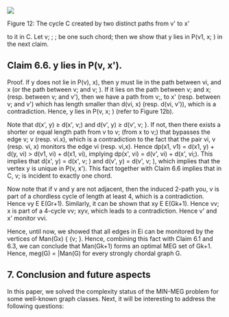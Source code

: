 ![](_page_0_Figure_0.jpeg)

Figure 12: The cycle C created by two distinct paths from v' to x'

to it in C. Let v; ; ; be one such chord; then we show that y lies in P(v1, x; ) in the next claim.

## Claim 6.6. y lies in P(v, x').

Proof. If y does not lie in P(v), x), then y must lie in the path between vi, and x (or the path between v; and v; ). If it lies on the path between v; and x; (resp. between v; and v'), then we have a path from v;, to x' (resp. between v; and v') which has length smaller than d(vi, x) (resp. d(vi, v')), which is a contradiction. Hence, y lies in P(v, x; ) (refer to Figure 12b).

Note that d(x', y) ≥ d(x', v;) and d(v', y) ≥ d(v', v; }. If not, then there exists a shorter or equal length path from v to v; (from x to v;) that bypasses the edge v; v (resp. vi.x), which is a contradiction to the fact that the pair vi, v (resp. vi, x) monitors the edge vi (resp. vi,x). Hence dp(x1, v1) = d(x1, y) + d(y, vi) > d(v1, vi) + d(x1, vi), implying dp(x', vi) = d(v', vi) + d(x', vi;). This implies that d(x', y) = d(x', v; ) and d(v', y) = d(v', v; ), which implies that the vertex y is unique in P(v, x'). This fact together with Claim 6.6 implies that in C, v; is incident to exactly one chord.

Now note that if v and y are not adjacent, then the induced 2-path you, v is part of a chordless cycle of length at least 4, which is a contradiction. Hence vy E E(Gr+1). Similarly, it can be shown that xy E E(Gk+1). Hence vv; x is part of a 4-cycle vv; xyv, which leads to a contradiction. Hence v' and x' monitor vvi.

Hence, until now, we showed that all edges in Ei can be monitored by the vertices of Man(Gx) { {v; }. Hence, combining this fact with Claim 6.1 and 6.3, we can conclude that Man(Gk+1) forms an optimal MEG set of Gk+1. Hence, meg(G) = |Man(G) for every strongly chordal graph G. 

## 7. Conclusion and future aspects

In this paper, we solved the complexity status of the MIN-MEG problem for some well-known graph classes. Next, it will be interesting to address the following questions:
